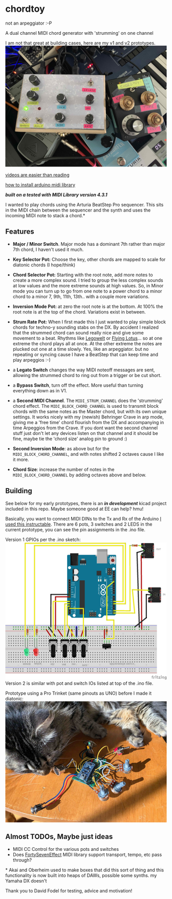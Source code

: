 # chordtoy

not an arpeggiator :-P

A dual channel MIDI chord generator with 'strumming' on one channel

I am not that great at building cases, here are my v1 and v2 prototypes.
![no cat :(](https://github.com/b38tn1k/chordtoy/blob/master/nocabbagecat.jpg)

[videos are easier than reading](https://www.youtube.com/playlist?list=PLZttbibA79ov0Y0J_pEOQnuLViuv8ho1e)

[how to install arduino midi library](https://github.com/FortySevenEffects/arduino_midi_library)

***built on a tested with MIDI Library version 4.3.1***

I wanted to play chords using the Arturia BeatStep Pro sequencer. This sits in the MIDI chain between the sequencer and the synth and uses the incoming MIDI note to stack a chord.*

## Features

- **Major / Minor Switch**. Major mode has a dominant 7th rather than major 7th chord, I haven't used it much.

- **Key Selector Pot:** Choose the key, other chords are mapped to scale for diatonic chords (I hope/think)

- **Chord Selector Pot:** Starting with the root note, add more notes to create a more complex sound. I tried to group the less complex sounds at low values and the more extreme sounds at high values. So, in Minor mode you can turn up to go from one note to a power chord to a minor chord to a minor 7, 9th, 11th, 13th.. with a couple more variations.

- **Inversion Mode Pot:** at zero the root note is at the bottom. At 100% the root note is at the top of the chord. Variations exist in between.

- **Strum Rate Pot:** When I first made this I just wanted to play simple block chords for techno-y sounding stabs on the DX. By accident I realized that the strummed chord can sound really nice and give some movement to a beat. Rhythms like [Legowelt](https://youtu.be/TGCxBVu1-sE) or [Flying Lotus](https://youtu.be/Pc0OaUQJtd4)... so at one extreme the chord plays all at once. At the other extreme the notes are plucked out one at a time slowly. Yes, like an arpeggiator. but no repeating or syncing cause I have a BeatStep that can keep time and play arpeggios :-)

- a **Legato Switch** changes the way MIDI noteoff messages are sent, allowing the strummed chord to ring out from a trigger or be cut short.

- a **Bypass Switch**, turn off the effect. More useful than turning everything down as in V1.

- a **Second MIDI Channel**. The ```MIDI_STRUM_CHANNEL``` does the 'strumming' chord effect. The ```MIDI_BLOCK_CHORD_CHANNEL``` is used to transmit block chords with the same notes as the Master chord, but with its own unique settings. It works nicely with my (newish) Behringer Crave in arp mode, giving me a 'free time' chord flourish from the DX and accompanying in time Arpeggios from the Crave. If you dont want the second channel stuff just don't let any devices listen on that channel and it should be fine, maybe tie the 'chord size' analog pin to ground :)

- **Second Inversion Mode**: as above but for the ```MIDI_BLOCK_CHORD_CHANNEL```, and with notes shifted 2 octaves cause I like it more.

- **Chord Size**: increase the number of notes in the ```MIDI_BLOCK_CHORD_CHANNEL``` by adding octaves above and below.

## Building

See below for my early prototypes, there is an ***in development*** kicad project included in this repo. Maybe someone good at EE can help? hmu!

Basically, you want to connect MIDI DINs to the Tx and Rx of the Arduino [I used this instructable](https://www.instructables.com/Send-and-Receive-MIDI-with-Arduino/). There are 6 pots, 3 switches and 2 LEDS in the current prototype, you can see the pin assignments in the .ino file.

Version 1 GPIOs per the .ino sketch:
![Circuit Diagram](https://github.com/b38tn1k/chordtoy/blob/master/chordtoy_bb.png)
Version 2 is similar with pot and switch IOs listed at top of the .ino file.

Prototype using a Pro Trinket (same pinouts as UNO) before I made it diatonic:
![cat tax](https://github.com/b38tn1k/chordtoy/blob/master/cabbagecat.JPG)

## Almost TODOs, Maybe just ideas

- MIDI CC Control for the various pots and switches
- Does [FortySevenEffect](https://github.com/FortySevenEffects/arduino_midi_library) MIDI library support transport, tempo, etc pass through?

\* Akai and Oberheim used to make boxes that did this sort of thing and this functionality is now built into heaps of DAWs, possible some synths. my Yamaha DX doesn't


Thank you to David Fodel for testing, advice and motivation!
